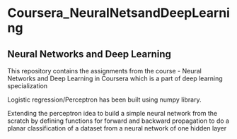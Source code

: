# Coursera_NeuralNetsandDeepLearning

## Neural Networks and Deep Learning
This repository contains the assignments from the course -  Neural Networks and Deep Learning in Coursera which is a part of deep learning specialization

Logistic regression/Perceptron has been built using numpy library.

Extending the perceptron idea to build a simple neural network from the scratch by defining functions for forward and backward propagation to do a planar classification of a dataset from a neural network of one hidden layer
